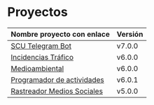 # Proyectos

| Nombre proyecto con enlace                                                         | Versión |
|------------------------------------------------------------------------------------|---------|
| [SCU Telegram Bot](https://github.com/Test-Driven-Robins/scu-telegram-bot)                  | v7.0.0  |
| [Incidencias Tráfico](https://github.com/RakutenTeam/IncidenciasTrafico)           | v6.0.0  |
| [Medioambiental](https://github.com/medioambiental-tdd/medioambiental)             | v6.0.0  |
| [Programador de actividades](https://github.com/TaskingWorld/QAProject)            | v6.0.1  |
| [Rastreador Medios Sociales](https://github.com/Rastreador-medios-sociales/Scanner)| v5.0.0  |

